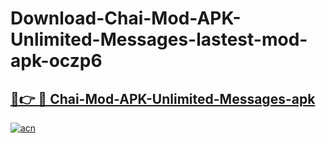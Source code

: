 # Download-Chai-Mod-APK-Unlimited-Messages-lastest-mod-apk-oczp6

<h2><a href="https://apkcomod.com?title=Chai-Mod-APK-Unlimited-Messages">🔗👉 🔴 Chai-Mod-APK-Unlimited-Messages-apk </a></h2>

[![acn](https://github.com/user-attachments/assets/0f9c940e-d8b0-45ae-aac7-cd30a18b3e1c)](https://apkcomod.com?title=Chai-Mod-APK-Unlimited-Messages)
